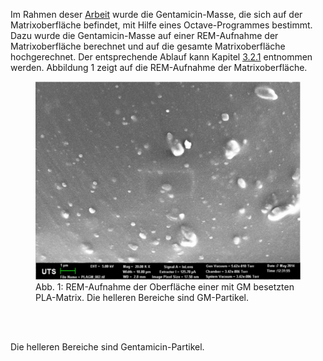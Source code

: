 Im Rahmen deser [Arbeit](../thesis/thesis.pdf) wurde die Gentamicin-Masse, die sich auf der Matrixoberfläche befindet, mit Hilfe eines Octave-Programmes bestimmt. Dazu wurde die Gentamicin-Masse auf einer REM-Aufnahme der Matrixoberfläche berechnet und auf die gesamte Matrixoberfläche hochgerechnet. Der entsprechende Ablauf kann Kapitel [3.2.1](../thesis/thesis.pdf#Oberfläche) entnommen werden. Abbildung 1 zeigt auf die REM-Aufnahme der Matrixoberfläche.

<figure>
  <img src="./pictures/REM_PLAGM.png" alt="Image description">
  <figcaption>Abb. 1: REM-Aufnahme der Oberfläche einer mit GM besetzten PLA-Matrix. Die helleren Bereiche sind GM-Partikel.    
  </figcaption><br>
</figure><br>

Die helleren Bereiche sind Gentamicin-Partikel.
